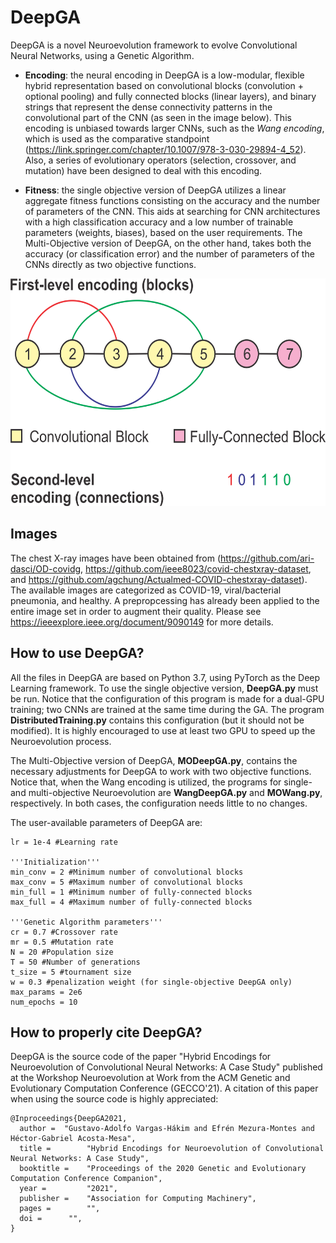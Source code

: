 # DeepGA
DeepGA is a novel Neuroevolution framework to evolve Convolutional Neural Networks, using a Genetic Algorithm.  

* **Encoding**: the neural encoding in DeepGA is a low-modular, flexible hybrid representation based on convolutional blocks (convolution + optional pooling) and fully connected blocks (linear layers), and binary strings that represent the dense connectivity patterns in the convolutional part of the CNN (as seen in the image below). This encoding is unbiased towards larger CNNs, such as the *Wang encoding*, which is used as the comparative standpoint \(https://link.springer.com/chapter/10.1007/978-3-030-29894-4_52). Also, a series of evolutionary operators (selection, crossover, and mutation) have been designed to deal with this encoding.


* **Fitness**: the single objective version of DeepGA utilizes a linear aggregate fitness functions consisting on the accuracy and the number of parameters of the CNN. This aids at searching for CNN architectures with a high classification accuracy and a low number of trainable parameters (weights, biases), based on the user requirements. The Multi-Objective version of DeepGA, on the other hand, takes both the accuracy (or classification error) and the number of parameters of the CNNs directly as two objective functions.
 
<img src="Images/NewEncoding.png" width="581" height="364">

## Images

The chest X-ray images have been obtained from (https://github.com/ari-dasci/OD-covidg, https://github.com/ieee8023/covid-chestxray-dataset, and https://github.com/agchung/Actualmed-COVID-chestxray-dataset). The available images are categorized as COVID-19, viral/bacterial pneumonia, and healthy. A prepropcessing has already been applied to the entire image set in order to augment their quality. Please see https://ieeexplore.ieee.org/document/9090149 for more details.

## How to use DeepGA?

All the files in DeepGA are based on Python 3.7, using PyTorch as the Deep Learning framework. To use the single objective version, **DeepGA.py** must be run. Notice that the configuration of this program is made for a dual-GPU training; two CNNs are trained at the same time during the GA. The program **DistributedTraining.py** contains this configuration (but it should not be modified). It is highly encouraged to use at least two GPU to speed up the Neuroevolution process. 

The Multi-Objective version of DeepGA, **MODeepGA.py**, contains the necessary adjustments for DeepGA to work with two objective functions. Notice that, when the Wang encoding is utilized, the programs for single- and multi-objective Neuroevolution are **WangDeepGA.py** and **MOWang.py**, respectively. In both cases, the configuration needs little to no changes. 

The user-available parameters of DeepGA are:

```
lr = 1e-4 #Learning rate

'''Initialization'''
min_conv = 2 #Minimum number of convolutional blocks
max_conv = 5 #Maximum number of convolutional blocks
min_full = 1 #Minimum number of fully-connected blocks
max_full = 4 #Maximum number of fully-connected blocks

'''Genetic Algorithm parameters'''
cr = 0.7 #Crossover rate
mr = 0.5 #Mutation rate
N = 20 #Population size
T = 50 #Number of generations
t_size = 5 #tournament size
w = 0.3 #penalization weight (for single-objective DeepGA only)
max_params = 2e6
num_epochs = 10
```

## How to properly cite DeepGA?

DeepGA is the source code of the paper "Hybrid Encodings for Neuroevolution of Convolutional Neural Networks: A Case Study" published at the Workshop Neuroevolution at Work from the ACM Genetic and Evolutionary Computation Conference (GECCO'21). A citation of this paper when using the source code is highly appreciated:

```
@Inproceedings{DeepGA2021,
  author =  "Gustavo-Adolfo Vargas-Hákim and Efrén Mezura-Montes and Héctor-Gabriel Acosta-Mesa",
  title =        "Hybrid Encodings for Neuroevolution of Convolutional Neural Networks: A Case Study",
  booktitle =    "Proceedings of the 2020 Genetic and Evolutionary Computation Conference Companion",
  year =         "2021",
  publisher =    "Association for Computing Machinery",
  pages =        "",
  doi = 	 "",
}
```
